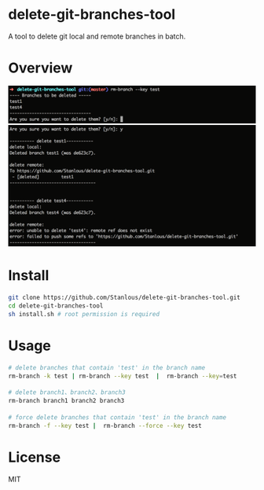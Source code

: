 # delete-git-branches-tool
A tool to delete git local and remote branches in batch.

# Overview
![a](https://raw.githubusercontent.com/Stanlous/delete-git-branches-tool/master/img/introduction-a.png)
![b](https://raw.githubusercontent.com/Stanlous/delete-git-branches-tool/master/img/introduction-b.png)

# Install
```sh
git clone https://github.com/Stanlous/delete-git-branches-tool.git
cd delete-git-branches-tool
sh install.sh # root permission is required
```
# Usage
```sh
# delete branches that contain 'test' in the branch name
rm-branch -k test | rm-branch --key test  |  rm-branch --key=test 

# delete branch1、branch2、branch3
rm-branch branch1 branch2 branch3

# force delete branches that contain 'test' in the branch name
rm-branch -f --key test |  rm-branch --force --key test
```
# License
MIT
